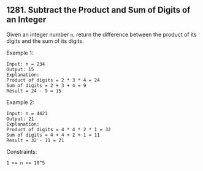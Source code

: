 ## 1281. Subtract the Product and Sum of Digits of an Integer

Given an integer number `n`, return the difference between the product of its digits and the sum of its digits.

Example 1:

```
Input: n = 234
Output: 15
Explanation:
Product of digits = 2 * 3 * 4 = 24
Sum of digits = 2 + 3 + 4 = 9
Result = 24 - 9 = 15
```

Example 2:

```
Input: n = 4421
Output: 21
Explanation:
Product of digits = 4 * 4 * 2 * 1 = 32
Sum of digits = 4 + 4 + 2 + 1 = 11
Result = 32 - 11 = 21
```

Constraints:

```
1 <= n <= 10^5
```
